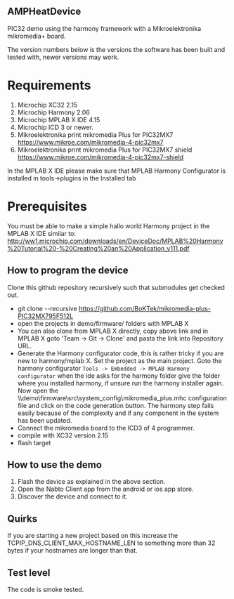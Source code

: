 ## AMPHeatDevice
PIC32 demo using the harmony framework with a Mikroelektronika mikromedia+ board.


The version numbers below is the versions the software has been built
and tested with, newer versions may work.

# Requirements
  1. Microchip XC32 2.15
  2. Microchip Harmony 2.06
  3. Microchip MPLAB X IDE 4.15
  4. Microchip ICD 3 or newer.
  6. Mikroelektronika print mikromedia Plus for PIC32MX7 https://www.mikroe.com/mikromedia-4-pic32mx7
  7. Mikroelektronika print mikromedia Plus for PIC32MX7 shield https://www.mikroe.com/mikromedia-4-pic32mx7-shield
    

In the MPLAB X IDE please make sure that MPLAB Harmony Configurator is installed in tools->plugins in the Installed tab

# Prerequisites
You must be able to make a simple hallo world Harmony project in the MPLAB X IDE similar to:
http://ww1.microchip.com/downloads/en/DeviceDoc/MPLAB%20Harmony%20Tutorial%20-%20Creating%20an%20Application_v111.pdf

## How to program the device

Clone this github repository recursively such that submodules get checked out.

  * git clone --recursive https://github.com/BoKTek/mikromedia-plus-PIC32MX795F512L
  * open the projects in demo/firmware/ folders with MPLAB X
  * You can also clone from MPLAB X directly, copy above link and in MPLAB X goto 'Team -> Git -> Clone' and pasta the link into
    Repository URL.
  * Generate the Harmony configurator code, this is rather tricky if you are new to harmony/mplab X. 
    Set the project as the main project.
    Goto the harmony configurator `Tools -> Embedded -> MPLAB Harmony configurator` when the ide asks for the harmony folder
    give the folder where you installed harmony, if unsure run the harmony installer again.
    Now open the \\\demo\firmware\src\system_config\mikromedia_plus.mhc configuration file and click on the code generation button.
    The harmony step fails easily because of the complexity and if any component in the system has been updated.
  * Connect the mikromedia board to the ICD3 of 4 programmer.
  * compile with XC32 version 2.15
  * flash target
  
## How to use the demo

  1. Flash the device as explained in the above section. 
  2. Open the Nabto Client app from the android or ios app store.
  3. Discover the device and connect to it.


## Quirks

If you are starting a new project based on this increase 
the TCPIP_DNS_CLIENT_MAX_HOSTNAME_LEN to something more than 32 bytes 
if your hostnames are longer than that.


## Test level

The code is smoke tested.
